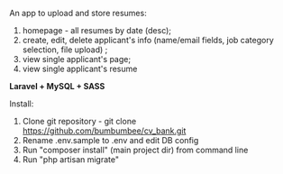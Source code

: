 An app to upload and store resumes:
  1. homepage - all resumes by date (desc); 
  2. create, edit, delete applicant's info (name/email fields, job category selection, file upload) ;  
  3. view single applicant's page; 
  4. view single applicant's resume

**Laravel + MySQL + SASS**

Install:
1. Clone git repository - git clone https://github.com/bumbumbee/cv_bank.git
2. Rename .env.sample to .env and edit DB config 
3. Run "composer install" (main project dir) from command line
4. Run "php artisan migrate"
